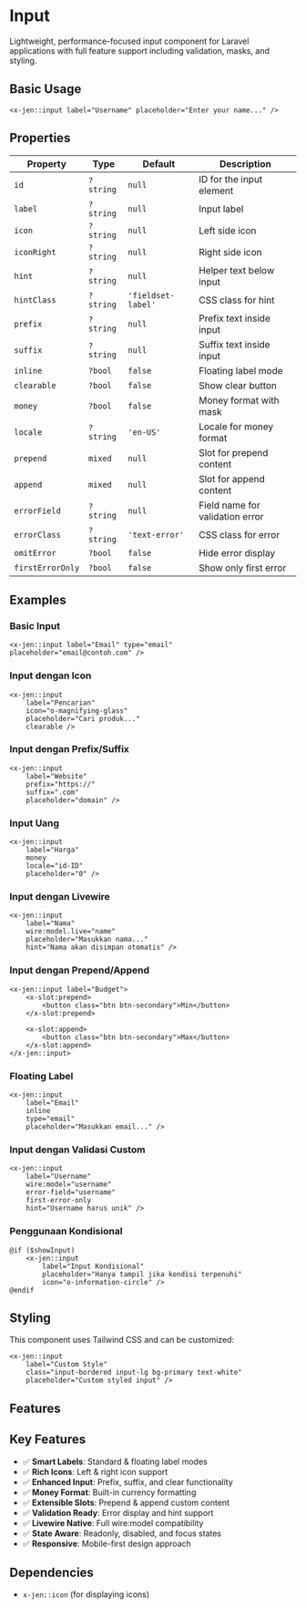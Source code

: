 # Input

Lightweight, performance-focused input component for Laravel applications with full feature support including validation, masks, and styling.

## Basic Usage

```blade
<x-jen::input label="Username" placeholder="Enter your name..." />
```

## Properties

| Property         | Type      | Default            | Description                     |
| ---------------- | --------- | ------------------ | ------------------------------- |
| `id`             | `?string` | `null`             | ID for the input element        |
| `label`          | `?string` | `null`             | Input label                     |
| `icon`           | `?string` | `null`             | Left side icon                  |
| `iconRight`      | `?string` | `null`             | Right side icon                 |
| `hint`           | `?string` | `null`             | Helper text below input         |
| `hintClass`      | `?string` | `'fieldset-label'` | CSS class for hint              |
| `prefix`         | `?string` | `null`             | Prefix text inside input        |
| `suffix`         | `?string` | `null`             | Suffix text inside input        |
| `inline`         | `?bool`   | `false`            | Floating label mode             |
| `clearable`      | `?bool`   | `false`            | Show clear button               |
| `money`          | `?bool`   | `false`            | Money format with mask          |
| `locale`         | `?string` | `'en-US'`          | Locale for money format         |
| `prepend`        | `mixed`   | `null`             | Slot for prepend content        |
| `append`         | `mixed`   | `null`             | Slot for append content         |
| `errorField`     | `?string` | `null`             | Field name for validation error |
| `errorClass`     | `?string` | `'text-error'`     | CSS class for error             |
| `omitError`      | `?bool`   | `false`            | Hide error display              |
| `firstErrorOnly` | `?bool`   | `false`            | Show only first error           |

## Examples

### Basic Input

```blade
<x-jen::input label="Email" type="email" placeholder="email@contoh.com" />
```

### Input dengan Icon

```blade
<x-jen::input
    label="Pencarian"
    icon="o-magnifying-glass"
    placeholder="Cari produk..."
    clearable />
```

### Input dengan Prefix/Suffix

```blade
<x-jen::input
    label="Website"
    prefix="https://"
    suffix=".com"
    placeholder="domain" />
```

### Input Uang

```blade
<x-jen::input
    label="Harga"
    money
    locale="id-ID"
    placeholder="0" />
```

### Input dengan Livewire

```blade
<x-jen::input
    label="Nama"
    wire:model.live="name"
    placeholder="Masukkan nama..."
    hint="Nama akan disimpan otomatis" />
```

### Input dengan Prepend/Append

```blade
<x-jen::input label="Budget">
    <x-slot:prepend>
        <button class="btn btn-secondary">Min</button>
    </x-slot:prepend>

    <x-slot:append>
        <button class="btn btn-secondary">Max</button>
    </x-slot:append>
</x-jen::input>
```

### Floating Label

```blade
<x-jen::input
    label="Email"
    inline
    type="email"
    placeholder="Masukkan email..." />
```

### Input dengan Validasi Custom

```blade
<x-jen::input
    label="Username"
    wire:model="username"
    error-field="username"
    first-error-only
    hint="Username harus unik" />
```

### Penggunaan Kondisional

```blade
@if ($showInput)
    <x-jen::input
        label="Input Kondisional"
        placeholder="Hanya tampil jika kondisi terpenuhi"
        icon="o-information-circle" />
@endif
```

## Styling

This component uses Tailwind CSS and can be customized:

```blade
<x-jen::input
    label="Custom Style"
    class="input-bordered input-lg bg-primary text-white"
    placeholder="Custom styled input" />
```

## Features

## Key Features

-   ✅ **Smart Labels**: Standard & floating label modes
-   ✅ **Rich Icons**: Left & right icon support
-   ✅ **Enhanced Input**: Prefix, suffix, and clear functionality
-   ✅ **Money Format**: Built-in currency formatting
-   ✅ **Extensible Slots**: Prepend & append custom content
-   ✅ **Validation Ready**: Error display and hint support
-   ✅ **Livewire Native**: Full wire:model compatibility
-   ✅ **State Aware**: Readonly, disabled, and focus states
-   ✅ **Responsive**: Mobile-first design approach

## Dependencies

-   `x-jen::icon` (for displaying icons)
